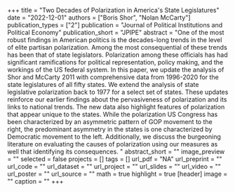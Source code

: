 +++
title = "Two Decades of Polarization in America's State Legislatures"
date = "2022-12-01"
authors = ["Boris Shor", "Nolan McCarty"]
publication_types = ["2"]
publication = "Journal of Political Institutions and Political Economy"
publication_short = "JPIPE"
abstract = "One of the most robust findings in American politics is the decades-long trends in the level of elite partisan polarization.  Among the most consequential of these trends has been that of state legislators.  Polarization among these officials has had significant ramifications for political representation, policy making, and the workings of the US federal system. In this paper, we update the analysis of Shor and McCarty 2011 with comprehensive data from 1996-2020 for the state legislatures of all fifty states.  We extend the analysis of state legislative polarization back to 1977 for a select set of states.  These updates reinforce our earlier findings about the pervasiveness of polarization and its links to national trends. The new data also highlight features of polarization that appear unique to the states. While the polarization US Congress has been characterized by an asymmetric pattern of GOP movement to the right, the predominant asymmetry in the states is one characterized by Democratic movement to the left. Additionally, we discuss the burgeoning literature on evaluating the causes of polarization using our measures as well that identifying its consequences. "
abstract_short = ""
image_preview = ""
selected = false
projects = []
tags = []
url_pdf = "NA"
url_preprint = ""
url_code = ""
url_dataset = ""
url_project = ""
url_slides = ""
url_video = ""
url_poster = ""
url_source = ""
math = true
highlight = true
[header]
image = ""
caption = ""
+++
